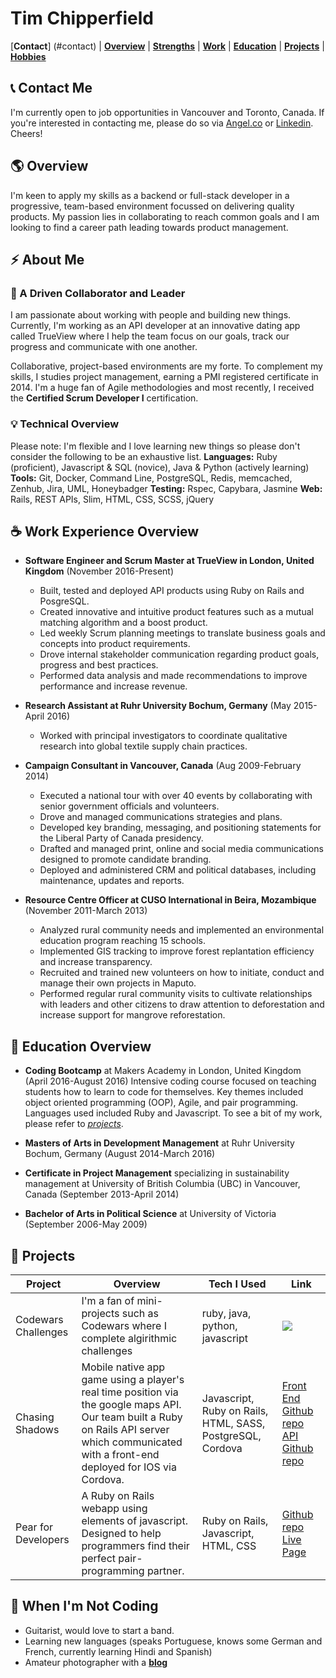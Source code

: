 # **Tim Chipperfield** 
[**Contact**] (#contact) |
[**Overview**](#overview) |
[**Strengths**](#strengths) |
[**Work**](#work) |
[**Education**](#education) |
[**Projects**](#projects) |
[**Hobbies**](#play)

## :telephone_receiver: <a name="contact"> Contact Me</a>

I'm currently open to job opportunities in Vancouver and Toronto, Canada. If you're interested in contacting me, please do so via [Angel.co](https://angel.co/tim-chipperfield) or [Linkedin](https://www.linkedin.com/in/timchipperfield/). Cheers!

## :earth_americas: <a name="overview"> Overview</a>

I'm keen to apply my skills as a backend or full-stack developer in a progressive, team-based environment focussed on delivering quality products. My passion lies in collaborating to reach common goals and I am looking to find a career path leading towards product management.

## :zap:<a name="strengths"> About Me</a>

### :wrench: A Driven Collaborator and Leader

I am passionate about working with people and building new things. Currently, I'm working as an API developer at an innovative dating app called TrueView where I help the team focus on our goals, track our progress and communicate with one another.

Collaborative, project-based environments are my forte. To complement my skills, I studies project management, earning a PMI registered certificate in 2014. I'm a huge fan of Agile methodologies and most recently, I received the	**Certified Scrum Developer I** certification.

### :bulb: Technical Overview

Please note: I'm flexible and I love learning new things so please don't consider the following to be an exhaustive list.
**Languages:** 	Ruby (proficient), Javascript & SQL (novice), Java & Python (actively learning)
**Tools:** 		Git, Docker, Command Line, PostgreSQL, Redis, memcached, Zenhub, Jira, UML, Honeybadger
**Testing:** 	Rspec, Capybara, Jasmine
**Web:** Rails, REST APIs, Slim, HTML, CSS, SCSS, jQuery

## :coffee: <a name="work"> Work Experience Overview</a>

* **Software Engineer and Scrum Master at TrueView in London, United Kingdom** (November 2016-Present)
  * Built, tested and deployed API products using Ruby on Rails and PosgreSQL.
  * Created innovative and intuitive product features such as a mutual matching algorithm and a boost product.
  * Led weekly Scrum planning meetings to translate business goals and concepts into product requirements.
  * Drove internal stakeholder communication regarding product goals, progress and best practices.
  * Performed data analysis and made recommendations to improve performance and increase revenue.

* **Research Assistant at Ruhr University Bochum, Germany** (May 2015-April 2016)
  * Worked with principal investigators to coordinate qualitative research into global textile supply chain practices.

* **Campaign Consultant in Vancouver, Canada** (Aug 2009-February 2014)
  *  Executed a national tour with over 40 events by collaborating with senior government officials and volunteers.
  *  Drove and managed communications strategies and plans.
  *  Developed key branding, messaging, and positioning statements for the Liberal Party of Canada presidency.
  *  Drafted and managed print, online and social media communications designed to promote candidate branding.
  *  Deployed and administered CRM and political databases, including maintenance, updates and reports.

* **Resource Centre Officer at CUSO International in Beira, Mozambique** (November 2011-March 2013)
  * Analyzed rural community needs and implemented an environmental education program reaching 15 schools.
  * Implemented GIS tracking to improve forest replantation efficiency and increase transparency.
  * Recruited and trained new volunteers on how to initiate, conduct and manage their own projects in Maputo.
  * Performed regular rural community visits to cultivate relationships with leaders and other citizens to draw attention to deforestation and increase support for mangrove reforestation.

## :book: <a name="education"> Education Overview</a>

* **Coding Bootcamp** at Makers Academy in London, United Kingdom (April 2016-August 2016) Intensive coding course focused on teaching students how to learn to code for themselves. Key themes included object oriented programming (OOP), Agile, and pair programming.  Languages used included Ruby and Javascript. To see a bit of my work, please refer to [*projects*](#projects).

* **Masters of Arts in Development Management** at Ruhr University Bochum, Germany (August 2014-March 2016)

* **Certificate in Project Management** specializing in sustainability management at University of British Columbia (UBC) in Vancouver, Canada (September 2013-April 2014)

* **Bachelor of Arts in Political Science** at University of Victoria (September 2006-May 2009)

## :rocket: <a name="projects"> Projects</a>

| Project        | Overview   | Tech I Used | Link   |
| -------------- | ---------- | ----------- | ------ |
|Codewars Challenges | I'm a fan of mini-projects such as Codewars where I complete algirithmic challenges | ruby, java, python, javascript | <img src="https://www.codewars.com/users/timchipperfield/badges/small"> |
| Chasing Shadows   |  Mobile native app game using a player's real time position via the google maps API. Our team built a Ruby on Rails API server  which communicated with a front-end deployed for IOS via Cordova. | Javascript, Ruby on Rails, HTML, SASS, PostgreSQL, Cordova | [Front End Github repo](https://github.com/timchipperfield/chasing_shadows) [API Github repo](https://github.com/timchipperfield/chasing_shadows_api_server) |
| Pear for Developers | A Ruby on Rails webapp using elements of javascript. Designed to help programmers find their perfect pair-programming partner. | Ruby on Rails, Javascript, HTML, CSS | [Github repo](https://github.com/timchipperfield/pear) [Live Page ](http://findapear.herokuapp.com/) |

## :guitar:<a name="play"> When I'm Not Coding</a>

* Guitarist, would love to start a band.
* Learning new languages (speaks Portuguese, knows some German and French, currently learning Hindi and Spanish)
* Amateur photographer with a [**blog**](https://journeysindevelopment.wordpress.com/)
